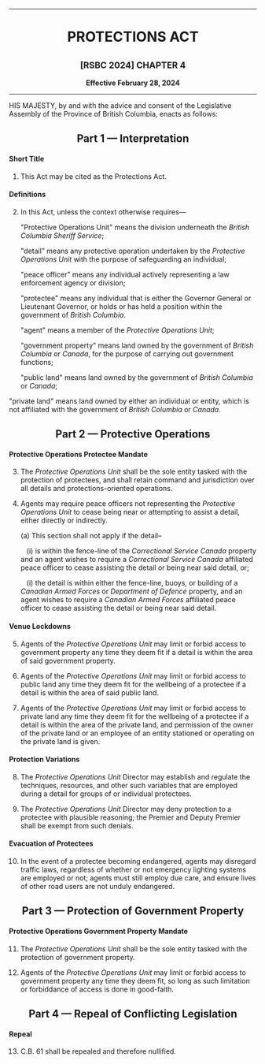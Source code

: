 <div align="center">

<hr/>

<h1>PROTECTIONS ACT</h1>

<h2><small>[RSBC 2024] CHAPTER 4</small></h2>

**Effective February 28, 2024**

<hr/>

</div>

HIS MAJESTY, by and with the advice and consent of the Legislative Assembly of the Province of British Columbia, enacts as follows:

<div align="center">
<h2>Part 1 — Interpretation</h2>
</div>

#### Short Title

1. This Act may be cited as the Protections Act.

#### Definitions

2. In this Act, unless the context otherwise requires—

    "Protective Operations Unit" means the division underneath the *British Columbia Sheriff Service*;

    "detail" means any protective operation undertaken by the *Protective Operations Unit* with the purpose of safeguarding an individual;

    "peace officer" means any individual actively representing a law enforcement agency or division;

    "protectee" means any individual that is either the Governor General or Lieutenant Governor, or holds or has held a position within the government of *British Columbia*.

    "agent" means a member of the *Protective Operations Unit*;

    "government property" means land owned by the government of *British Columbia* or *Canada*, for the purpose of carrying out government functions;

    "public land" means land owned by the government of *British Columbia* or *Canada*;

"private land" means land owned by either an individual or entity, which is not affiliated with the government of *British Columbia* or *Canada*.

<div align="center">
<h2>Part 2 — Protective Operations</h2>
</div>

#### Protective Operations Protectee Mandate

3. The *Protective Operations Unit* shall be the sole entity tasked with the protection of protectees, and shall retain command and jurisdiction over all details and protections-oriented operations.

4. Agents may require peace officers not representing the *Protective Operations Unit* to cease being near or attempting to assist a detail, either directly or indirectly.

    (a) This section shall not apply if the detail–

    &nbsp;&nbsp;&nbsp;(i) is within the fence-line of the *Correctional Service Canada* property and an agent wishes to require a *Correctional Service Canada* affiliated peace officer to cease assisting the detail or being near said detail, or;

    &nbsp;&nbsp;&nbsp;(i) the detail is within either the fence-line, buoys, or building of a *Canadian Armed Forces* or *Department of Defence* property, and an agent wishes to require a *Canadian Armed Forces* affiliated peace officer to cease assisting the detail or being near said detail.

#### Venue Lockdowns

5. Agents of the *Protective Operations Unit* may limit or forbid access to government property any time they deem fit if a detail is within the area of said government property.

6. Agents of the *Protective Operations Unit* may limit or forbid access to public land any time they deem fit for the wellbeing of a protectee if a detail is within the area of said public land.

7. Agents of the *Protective Operations Unit* may limit or forbid access to private land any time they deem fit for the wellbeing of a protectee if a detail is within the area of the private land, and permission of the owner of the private land or an employee of an entity stationed or operating on the private land is given.


#### Protection Variations

8. The *Protective Operations Unit* Director may establish and regulate the techniques, resources, and other such variables that are employed during a detail for groups of or individual protectees.

9. The *Protective Operations Unit* Director may deny protection to a protectee with plausible reasoning; the Premier and Deputy Premier shall be exempt from such denials.


#### Evacuation of Protectees

10. In the event of a protectee becoming endangered, agents may disregard traffic laws, regardless of whether or not emergency lighting systems are employed or not; agents must still employ due care, and ensure lives of other road users are not unduly endangered.

<div align="center">
<h2>Part 3 — Protection of Government Property</h2>
</div>

#### Protective Operations Government Property Mandate

11. The *Protective Operations Unit* shall be the sole entity tasked with the protection of government property.

12. Agents of the *Protective Operations Unit* may limit or forbid access to government property any time they deem fit, so long as such limitation or forbiddance of access is done in good-faith.

<div align="center">
<h2>Part 4 — Repeal of Conflicting Legislation</h2>
</div>

#### Repeal

13. C.B. 61 shall be repealed and therefore nullified.
